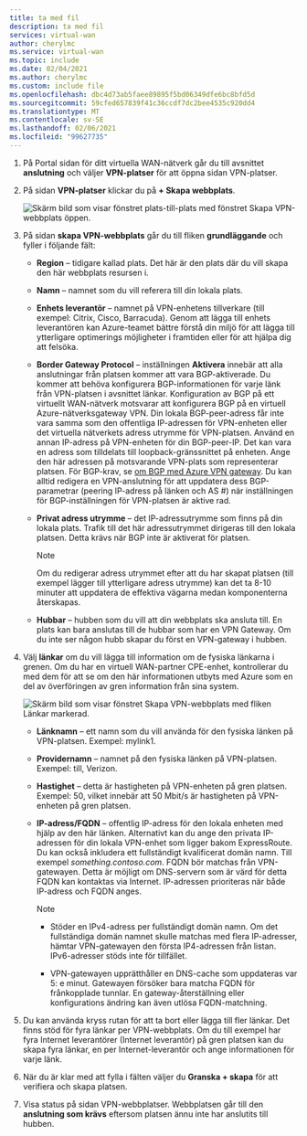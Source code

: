 ```yaml
---
title: ta med fil
description: ta med fil
services: virtual-wan
author: cherylmc
ms.service: virtual-wan
ms.topic: include
ms.date: 02/04/2021
ms.author: cherylmc
ms.custom: include file
ms.openlocfilehash: dbc4d73ab5faee89895f5bd06349dfe6bc8bfd5d
ms.sourcegitcommit: 59cfed657839f41c36ccdf7dc2bee4535c920dd4
ms.translationtype: MT
ms.contentlocale: sv-SE
ms.lasthandoff: 02/06/2021
ms.locfileid: "99627735"
---
```

1. På Portal sidan för ditt virtuella WAN-nätverk går du till avsnittet **anslutning** och väljer **VPN-platser** för att öppna sidan VPN-platser.
2. På sidan **VPN-platser** klickar du på **+ Skapa webbplats**.

   ![Skärm bild som visar fönstret plats-till-plats med fönstret Skapa VPN-webbplats öppen.](./media/virtual-wan-tutorial-site-include/basics.png "Grunder")
3. På sidan **skapa VPN-webbplats** går du till fliken **grundläggande** och fyller i följande fält:

    * **Region** – tidigare kallad plats. Det här är den plats där du vill skapa den här webbplats resursen i.
    * **Namn** – namnet som du vill referera till din lokala plats.
    * **Enhets leverantör** – namnet på VPN-enhetens tillverkare (till exempel: Citrix, Cisco, Barracuda). Genom att lägga till enhets leverantören kan Azure-teamet bättre förstå din miljö för att lägga till ytterligare optimerings möjligheter i framtiden eller för att hjälpa dig att felsöka.
    * **Border Gateway Protocol** – inställningen **Aktivera** innebär att alla anslutningar från platsen kommer att vara BGP-aktiverade. Du kommer att behöva konfigurera BGP-informationen för varje länk från VPN-platsen i avsnittet länkar. Konfiguration av BGP på ett virtuellt WAN-nätverk motsvarar att konfigurera BGP på en virtuell Azure-nätverksgateway VPN. Din lokala BGP-peer-adress får inte vara samma som den offentliga IP-adressen för VPN-enheten eller det virtuella nätverkets adress utrymme för VPN-platsen. Använd en annan IP-adress på VPN-enheten för din BGP-peer-IP. Det kan vara en adress som tilldelats till loopback-gränssnittet på enheten. Ange den här adressen på motsvarande VPN-plats som representerar platsen. För BGP-krav, se [om BGP med Azure VPN gateway](../articles/vpn-gateway/vpn-gateway-bgp-overview.md). Du kan alltid redigera en VPN-anslutning för att uppdatera dess BGP-parametrar (peering IP-adress på länken och AS #) när inställningen för BGP-inställningen för VPN-platsen är aktive rad.
    * **Privat adress utrymme** – det IP-adressutrymme som finns på din lokala plats. Trafik till det här adressutrymmet dirigeras till den lokala platsen. Detta krävs när BGP inte är aktiverat för platsen.
    
      >[!NOTE]
      >Om du redigerar adress utrymmet efter att du har skapat platsen (till exempel lägger till ytterligare adress utrymme) kan det ta 8-10 minuter att uppdatera de effektiva vägarna medan komponenterna återskapas.
      >
    * **Hubbar** – hubben som du vill att din webbplats ska ansluta till. En plats kan bara anslutas till de hubbar som har en VPN Gateway. Om du inte ser någon hubb skapar du först en VPN-gateway i hubben.
4. Välj **länkar** om du vill lägga till information om de fysiska länkarna i grenen. Om du har en virtuell WAN-partner CPE-enhet, kontrollerar du med dem för att se om den här informationen utbyts med Azure som en del av överföringen av gren information från sina system.

   ![Skärm bild som visar fönstret Skapa VPN-webbplats med fliken Länkar markerad.](./media/virtual-wan-tutorial-site-include/links.png "Länkar")

    * **Länknamn** – ett namn som du vill använda för den fysiska länken på VPN-platsen. Exempel: mylink1.
    * **Providernamn** – namnet på den fysiska länken på VPN-platsen. Exempel: till, Verizon.
    * **Hastighet** – detta är hastigheten på VPN-enheten på gren platsen. Exempel: 50, vilket innebär att 50 Mbit/s är hastigheten på VPN-enheten på gren platsen.
    * **IP-adress/FQDN** – offentlig IP-adress för den lokala enheten med hjälp av den här länken. Alternativt kan du ange den privata IP-adressen för din lokala VPN-enhet som ligger bakom ExpressRoute. Du kan också inkludera ett fullständigt kvalificerat domän namn. Till exempel *something.contoso.com*. FQDN bör matchas från VPN-gatewayen. Detta är möjligt om DNS-servern som är värd för detta FQDN kan kontaktas via Internet. IP-adressen prioriteras när både IP-adress och FQDN anges.

      >[!NOTE]
      >
      >* Stöder en IPv4-adress per fullständigt domän namn. Om det fullständiga domän namnet skulle matchas med flera IP-adresser, hämtar VPN-gatewayen den första IP4-adressen från listan. IPv6-adresser stöds inte för tillfället.
      >
      >* VPN-gatewayen upprätthåller en DNS-cache som uppdateras var 5: e minut. Gatewayen försöker bara matcha FQDN för frånkopplade tunnlar. En gateway-återställning eller konfigurations ändring kan även utlösa FQDN-matchning.
      >
5. Du kan använda kryss rutan för att ta bort eller lägga till fler länkar. Det finns stöd för fyra länkar per VPN-webbplats. Om du till exempel har fyra Internet leverantörer (Internet leverantör) på gren platsen kan du skapa fyra länkar, en per Internet-leverantör och ange informationen för varje länk.
6. När du är klar med att fylla i fälten väljer du **Granska + skapa** för att verifiera och skapa platsen.
7. Visa status på sidan VPN-webbplatser. Webbplatsen går till den **anslutning som krävs** eftersom platsen ännu inte har anslutits till hubben.
